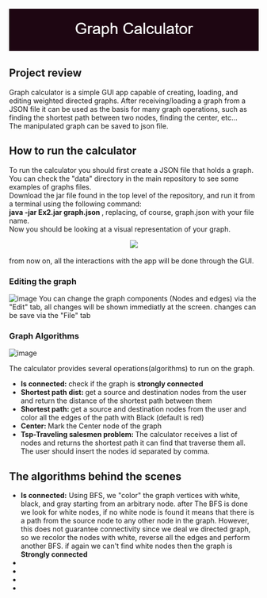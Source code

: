 <p align = "center"><img src = "https://github.com/noamv2/Directed-Graphs/blob/master/pics/Graph_Calculator%20(1).png">  </p>
<p>
<h2>  Project review</h2>
Graph calculator is a simple GUI app capable of creating, loading, and editing weighted directed graphs. After receiving/loading a graph from a JSON file it can be used as the basis for many graph operations, such as finding the shortest path between two nodes, finding the center, etc...<br>
The manipulated graph can be saved to json file.
</p>
<h2> How to run the calculator</h2>

<p>
To run the calculator you should first create a JSON file that holds a graph. You can check the "data" directory in the main repository to see some examples of graphs files.<br>
Download the jar file found in the top level of the repository, and run it from a terminal using the following command:<br><strong> java -jar Ex2.jar graph.json </strong>, replacing, of course, graph.json with your file name.<br>  
Now you should be looking at a visual representation of your graph.
  
<p align = "center"> <img src = "https://user-images.githubusercontent.com/74304423/145209052-ac8e5f0a-3205-4bb5-80eb-dc56a32618e1.jpg"> </p>
from now on, all the interactions with the app will be done through the GUI.
</p>

<h3>Editing the graph</h3>

![image](https://user-images.githubusercontent.com/74304423/145213867-65247f39-aa98-463a-8203-e546787c2710.png)
You can change the graph components (Nodes and edges) via the "Edit" tab, all changes will be shown immediatly at the screen.
changes can be save via the "File" tab

<h3>Graph Algorithms</h3>

  ![image](https://user-images.githubusercontent.com/74304423/145225953-fe86dfe1-3990-4652-b1d0-5e9c17a0e78e.png)

  
The calculator provides several operations(algorithms) to run on the graph.

<ul>
  <li><strong>Is connected: </strong> check if the graph is <strong>strongly connected</strong></li>
  <li><strong>Shortest path dist: </strong>get a source and destination nodes from the user and return the distance of the shortest path between them</li>
  <li><strong>Shortest path: </strong>get a source and destination nodes from the user and color all the edges of the path with Black (default is red)</li>
  <li><strong>Center: </strong>Mark the Center node of the graph</li>
  <li><strong>Tsp-Traveling salesmen problem: </strong>The calculator receives a list of nodes and returns the shortest path it can find that traverse them all. The user should insert the nodes id separated by comma.</li>
</ul>

<h2>The algorithms behind the scenes</h2>
 
 <ul>
  <li> <strong> Is connected:</strong> Using BFS, we "color" the graph vertices with white, black, and gray starting from an arbitrary node. after The BFS is done we look for white nodes, if no white node is found it means that there is a path from the source node to any other node in the graph. However, this does not guarantee connectivity since we deal we directed graph, so we recolor the nodes with white, reverse all the edges and perform another BFS. 
if again we can't find white nodes then the graph is <strong>Strongly connected</strong>  </li>
  <li> <strong> </strong></li>
  <li> <strong> </strong></li>
  <li> <strong> </strong></li>
  <li> <strong> </strong></li>
  
  </ul>
     

